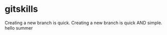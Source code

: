 # gitskills
Creating a new branch is quick.
Creating a new branch is quick AND simple.
hello summer
